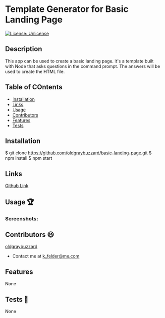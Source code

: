 # Template Generator for Basic Landing Page

[![License: Unlicense](https://img.shields.io/badge/license-Unlicense-blue.svg)](http://unlicense.org/)

## Description
This app can be used to create a basic landing page. It's a template built with Node that asks questions in the command prompt. The answers will be used to create the HTML file.

## Table of COntents
* [Installation](#installation)
* [Links](#links)
* [Usage](#usage)
* [Contributors](#contributors)
* [Features](#features)
* [Tests](#tests)

## Installation
$ git clone https://github.com/oldgraybuzzard/basic-landing-page.git
$ npm install
$ npm start

## Links
[Github Link](https://github.com/oldgraybuzzard/basic-landing-page.git)

## Usage 🏆
### Screenshots:

## Contributors 😃
[oldgraybuzzard](https://github.com/oldgraybuzzard)
* Contact me at k_felder@me.com

## Features
None 

## Tests 🧪
None
